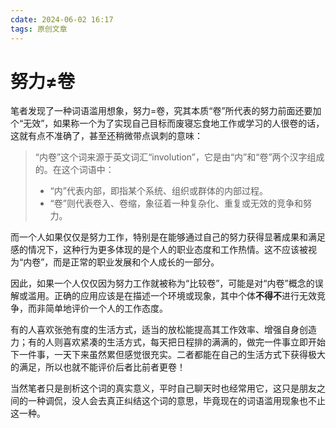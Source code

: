 ```yaml
---
cdate: 2024-06-02 16:17
tags: 原创文章 
---
```


# 努力≠卷

笔者发现了一种词语滥用想象，努力=卷，究其本质“卷”所代表的努力前面还要加个“无效”，如果称一个为了实现自己目标而废寝忘食地工作或学习的人很卷的话，这就有点不准确了，甚至还稍微带点讽刺的意味：

> “内卷”这个词来源于英文词汇“involution”，它是由“内”和“卷”两个汉字组成的。在这个词语中：
> 
> - “内”代表内部，即指某个系统、组织或群体的内部过程。
> - “卷”则代表卷入、卷缩，象征着一种复杂化、重复或无效的竞争和努力。

而一个人如果仅仅是努力工作，特别是在能够通过自己的努力获得显著成果和满足感的情况下，这种行为更多体现的是个人的职业态度和工作热情。这不应该被视为“内卷”，而是正常的职业发展和个人成长的一部分。

因此，如果一个人仅仅因为努力工作就被称为“比较卷”，可能是对“内卷”概念的误解或滥用。正确的应用应该是在描述一个环境或现象，其中个体**不得不**进行无效竞争，而非简单地评价一个人的工作态度。

有的人喜欢张弛有度的生活方式，适当的放松能提高其工作效率、增强自身创造力；有的人则喜欢紧凑的生活方式，每天把日程排的满满的，做完一件事立即开始下一件事，一天下来虽然累但感觉很充实。二者都能在自己的生活方式下获得极大的满足，所以也就不能评价后者比前者更卷！

当然笔者只是剖析这个词的真实意义，平时自己聊天时也经常用它，这只是朋友之间的一种调侃，没人会去真正纠结这个词的意思，毕竟现在的词语滥用现象也不止这一种。